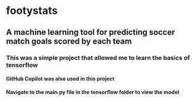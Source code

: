 # footystats

## A machine learning tool for predicting soccer match goals scored by each team

### This was a simple project that allowed me to learn the basics of tensorflow

#### GitHub Copilot was also used in this project

#### Navigate to the main.py file in the tensorflow folder to view the model
